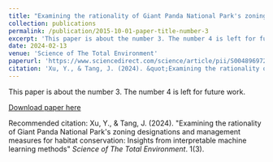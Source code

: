 ```yaml
---
title: "Examining the rationality of Giant Panda National Park's zoning designations and management measures for habitat conservation"
collection: publications
permalink: /publication/2015-10-01-paper-title-number-3
excerpt: 'This paper is about the number 3. The number 4 is left for future work.'
date: 2024-02-13
venue: 'Science of The Total Environment'
paperurl: 'https://www.sciencedirect.com/science/article/pii/S0048969724010945'
citation: 'Xu, Y., & Tang, J. (2024). &quot;Examining the rationality of Giant Panda National Park's zoning designations and management measures for habitat conservation: Insights from interpretable machine learning methods.&quot; <i>Science of The Total Environment</i>. 170955'
---
```

This paper is about the number 3. The number 4 is left for future work.

[Download paper here](http://academicpages.github.io/files/paper3.pdf)

Recommended citation: Xu, Y., & Tang, J. (2024). "Examining the rationality of Giant Panda National Park's zoning designations and management measures for habitat conservation: Insights from interpretable machine learning methods" <i>Science of The Total Environment</i>. 1(3).
